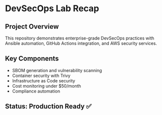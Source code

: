 # DevSecOps Lab Recap

## Project Overview
This repository demonstrates enterprise-grade DevSecOps practices with Ansible automation, GitHub Actions integration, and AWS security services.

## Key Components
- SBOM generation and vulnerability scanning
- Container security with Trivy
- Infrastructure as Code security
- Cost monitoring under $50/month
- Compliance automation

## Status: Production Ready ✅